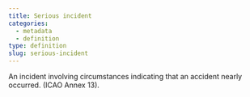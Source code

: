 ```yaml
---
title: Serious incident
categories:
  - metadata
  - definition
type: definition
slug: serious-incident
---
```


An incident involving circumstances indicating that an accident nearly occurred. (ICAO Annex 13).
